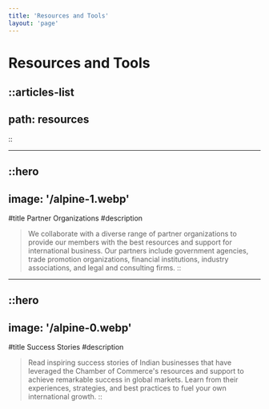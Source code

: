 ```yaml
---
title: 'Resources and Tools'
layout: 'page'
---
```


# Resources and Tools

::articles-list
---
path: resources
---
::

---

::hero
---
image: '/alpine-1.webp'
---
#title
Partner Organizations 
#description
> We collaborate with a diverse range of partner organizations to provide our members with the best resources and support for international business. Our partners include government agencies, trade promotion organizations, financial institutions, industry associations, and legal and consulting firms.
::

---

::hero
---
image: '/alpine-0.webp'
---
#title
Success Stories
#description
> Read inspiring success stories of Indian businesses that have leveraged the Chamber of Commerce's resources and support to achieve remarkable success in global markets. Learn from their experiences, strategies, and best practices to fuel your own international growth.
::